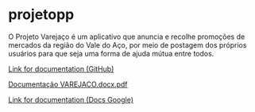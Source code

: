 # projetopp
O Projeto Varejaço é um aplicativo que anuncia e recolhe promoções de mercados da região do Vale do Aço, por meio de postagem dos próprios usuários para que seja uma forma de ajuda mútua entre todos.

[Link for documentation (GitHub)](https://github.com/Jvmcst/projetopp/blob/f96d68e9e486bedf3d502a7bb709ef64d337e28b/projetopp/Documenta%C3%A7%C3%A3o/Documenta%C3%A7%C3%A3o%20VAREJACO.docx.pdf)

[Documentação VAREJACO.docx.pdf](https://github.com/Jvmcst/projetopp/files/13527935/Documentacao.VAREJACO.docx.pdf)

[Link for documentation (Docs Google)](https://docs.google.com/document/d/1sn7i4dMBmgcJyAHtg9BOdbM5P2jZoKKA/edit?usp=sharing&ouid=115553710437059889890&rtpof=true&sd=true)
